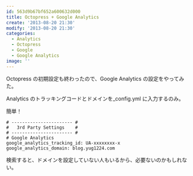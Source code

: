 ```yaml
---
id: 563d9b67bf652a600632d000
title: Octopress + Google Analytics
create: '2013-08-20 21:30'
modify: '2013-08-20 21:30'
categories:
  - Analytics
  - Octopress
  - Google
  - Google Analytics
image: ''
---
```


Octopress の初期設定も終わったので、Google Analytics の設定をやってみた。

<!-- more -->

Analytics のトラッキングコードとドメインを\_config.yml に入力するのみ。

簡単！

    # ----------------------- #
    #   3rd Party Settings    #
    # ----------------------- #
    # Google Analytics
    google_analytics_tracking_id: UA-xxxxxxxx-x
    google_analytics_domain: blog.yug1224.com

検索すると、ドメインを設定していない人もいるから、必要ないのかもしれない。
